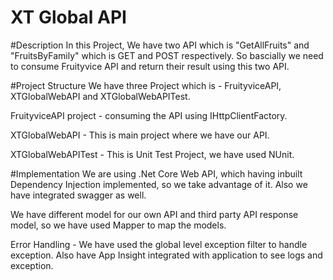 # XT Global API

#Description
In this Project, We have two API which is "GetAllFruits" and "FruitsByFamily" which is GET and POST respectively. 
So bascially we need to consume Fruityvice API and return their result using this two API.


#Project Structure
We have three Project which is - FruityviceAPI, XTGlobalWebAPI and XTGlobalWebAPITest.

FruityviceAPI project - consuming the API using IHttpClientFactory.

XTGlobalWebAPI - This is main project where we have our API.

XTGlobalWebAPITest - This is Unit Test Project, we have used NUnit.


#Implementation
We are using .Net Core Web API, which having inbuilt Dependency Injection implemented, so we take advantage of it. Also we have integrated swagger as well.

We have different model for our own API and third party API response model, so we have used Mapper to map the models.

Error Handling - We have used the global level exception filter to handle exception. Also have App Insight integrated with application to see logs and exception.